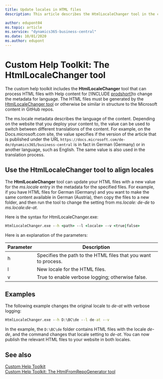 ```yaml
---
title: Update locales in HTML files
description: This article describes the HtmlLocaleChanger tool in the custom help toolkit for Business Central. 

author: edupont04
ms.topic: article
ms.service: "dynamics365-business-central"
ms.date: 10/01/2020
ms.author: edupont
---
```


# Custom Help Toolkit: The HtmlLocaleChanger tool

The custom help toolkit includes the **HtmlLocaleChanger** tool that can process HTML files with Help content for [!INCLUDE [prodshort](../developer/includes/prodshort.md)]to change the metadata for language. The HTML files must be generated by the [HtmlLocaleChanger tool](custom-help-toolkit-HtmlLocaleChanger.md) or otherwise be similar in structure to the Microsoft content in GitHub repos.  

The ms.locale metadata describes the language of the content. Depending on the website that you deploy your content to, the value can be used to switch between different translations of the content. For example, on the Docs.microsoft.com site, the value specifies if the version of the article that is published under the URL ```https://docs.microsoft.com/de-de/dynamics365/business-central``` is in fact in German (Germany) or in another language, such as English. The same value is also used in the translation process.  

## <a name="htmllocale"></a>Use the HtmlLocaleChanger tool to align locales

The **HtmlLocaleChanger** tool can update your HTML files with a new value for the *ms.locale* entry in the metadata for the specified files. For example, if you have HTML files for German (Germany) and you want to make the same content available in German (Austria), then copy the files to a new folder, and then run the tool to change the setting from *ms.locale: de-de* to *ms.locale:de-at*.  

Here is the syntax for HtmlLocaleChanger.exe:  

```cmd
HtmlLocaleChanger.exe --h <path> --l <locale> --v <true|false>
```

Here is an explanation of the parameters:

|Parameter   |Description  |
|------------|-------------|
|h|Specifies the path to the HTML files that you want to process. |
|l|New locale for the HTML files. |
|v|True to enable verbose logging; otherwise false.|

## Examples

The following example changes the original locale to *de-at* with verbose logging:

```cmd
HtmlLocaleChanger.exe --h D:\BC\de --l de-at --v
```

In the example, the `D:\BC\de` folder contains HTML files with the locale *de-de*, and the command changes that locale setting to *de-at*. You can now publish the relevant HTML files to your website in both locales.  

## See also

[Custom Help Toolkit](custom-help-toolkit.md)  
[Custom Help Toolkit: The HtmlFromRepoGenerator tool](custom-help-toolkit-HtmlFromRepoGenerator.md)  
